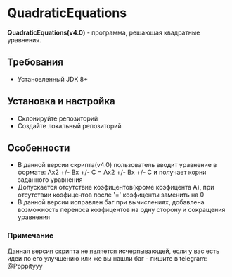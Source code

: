 # QuadraticEquations
**QuadraticEquations(v4.0)** - программа, решающая квадратные уравнения.
## Требования
- Установленный JDK 8+

## Установка и настройка
- Склонируйте репозиторий
- Создайте локальный репозиторий

## Особенности
- В данной версии скрипта(v4.0) пользователь вводит уравнение в формате: Ax2 +/- Bx +/- C = Ax2 +/- Bx +/- C и получает корни заданного уравнения
- Допускается отсутствие коэфицентов(кроме коэфицента A), при отсутствии коэфицентов после '=' коэфиценты заменить на 0
- В данной версии исправлен баг при вычислениях, добавлена возможность переноса коэфицентов на одну сторону и сокращения уравнения


### Примечание 
Данная версия скрипта не является исчерпывающей, если у вас есть идеи по его улучшению или же вы нашли баг - пишите в telegram: <a src='https://t.me/ppppityyy'>@Ppppityyy</a>
